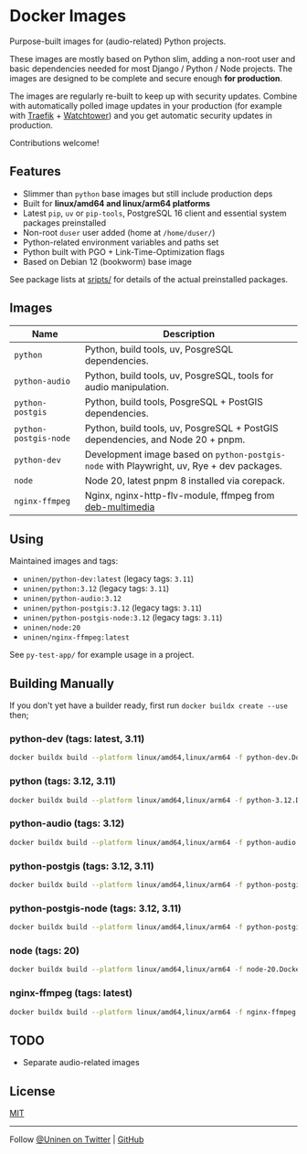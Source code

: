 # Docker Images

Purpose-built images for (audio-related) Python projects.

These images are mostly based on Python slim, adding a non-root user and basic dependencies needed for most Django / Python / Node projects. The images are designed to be complete and secure enough **for production**.

The images are regularly re-built to keep up with security updates. Combine with automatically polled image updates in your production (for example with [Traefik](https://traefik.io/) + [Watchtower](https://containrrr.dev/watchtower/)) and you get automatic security updates in production.

Contributions welcome!

## Features

- Slimmer than `python` base images but still include production deps
- Built for **linux/amd64 and linux/arm64 platforms**
- Latest `pip`, `uv` or `pip-tools`, PostgreSQL 16 client and essential system packages preinstalled
- Non-root `duser` user added (home at `/home/duser/`)
- Python-related environment variables and paths set
- Python built with PGO + Link-Time-Optimization flags
- Based on Debian 12 (bookworm) base image

See package lists at [sripts/](scripts/) for details of the actual preinstalled packages.

## Images

| Name                   | Description                                                                                 |
| ---------------------- | ------------------------------------------------------------------------------------------- |
| `python`               | Python, build tools, uv, PosgreSQL dependencies.                                            |
| `python-audio`         | Python, build tools, uv, PosgreSQL, tools for audio manipulation.                           |
| `python-postgis`       | Python, build tools, PosgreSQL + PostGIS dependencies.                                      |
| `python-postgis-node ` | Python, build tools, uv, PosgreSQL + PostGIS dependencies, and Node 20 + pnpm.              |
| `python-dev`           | Development image based on `python-postgis-node` with Playwright, uv, Rye + dev packages.   |
| `node`                 | Node 20, latest pnpm 8 installed via corepack.                                              |
| `nginx-ffmpeg`         | Nginx, nginx-http-flv-module, ffmpeg from [deb-multimedia](https://www.deb-multimedia.org/) |

## Using

Maintained images and tags:

- `uninen/python-dev:latest` (legacy tags: `3.11`)
- `uninen/python:3.12` (legacy tags: `3.11`)
- `uninen/python-audio:3.12`
- `uninen/python-postgis:3.12` (legacy tags: `3.11`)
- `uninen/python-postgis-node:3.12` (legacy tags: `3.11`)
- `uninen/node:20`
- `uninen/nginx-ffmpeg:latest`

See `py-test-app/` for example usage in a project.

## Building Manually

If you don't yet have a builder ready, first run `docker buildx create --use` then;

### python-dev (tags: latest, 3.11)

```sh
docker buildx build --platform linux/amd64,linux/arm64 -f python-dev.Dockerfile -t uninen/python-dev:latest . --push
```

### python (tags: 3.12, 3.11)

```sh
docker buildx build --platform linux/amd64,linux/arm64 -f python-3.12.Dockerfile -t uninen/python:3.12 . --push
```

### python-audio (tags: 3.12)

```sh
docker buildx build --platform linux/amd64,linux/arm64 -f python-audio.Dockerfile -t uninen/python-audio:3.12 . --push
```

### python-postgis (tags: 3.12, 3.11)

```sh
docker buildx build --platform linux/amd64,linux/arm64 -f python-postgis-3.12.Dockerfile -t uninen/python-postgis:3.12 . --push
```

### python-postgis-node (tags: 3.12, 3.11)

```sh
docker buildx build --platform linux/amd64,linux/arm64 -f python-postgis-node.Dockerfile -t uninen/python-postgis-node:3.12 . --push
```

### node (tags: 20)

```sh
docker buildx build --platform linux/amd64,linux/arm64 -f node-20.Dockerfile -t uninen/node:20 . --push
```

### nginx-ffmpeg (tags: latest)

```sh
docker buildx build --platform linux/amd64,linux/arm64 -f nginx-ffmpeg.Dockerfile -t uninen/node:20 . --push
```

## TODO

- Separate audio-related images

## License

[MIT](./LICENCE)

---

Follow [@Uninen on Twitter](https://twitter.com/uninen) | [GitHub](https://github.com/Uninen)
